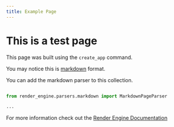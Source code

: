 ```yaml
---
title: Example Page
---
```


# This is a test page

This page was built using the `create_app` command.

You may notice this is [markdown](https://www.markdownguide.org) format.

You can add the markdown parser to this collection.

```python

from render_engine.parsers.markdown import MarkdownPageParser

...

```

For more information check out the [Render Engine Documentation](https://render-engine.readthedocs.io/en/latest/)
